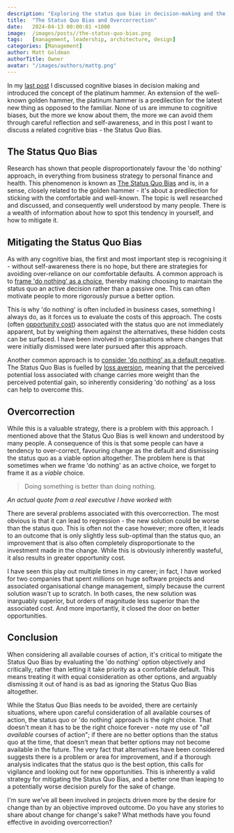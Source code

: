 ```yaml
---
description: "Exploring the status quo bias in decision-making and the risks of overcorrection when trying to avoid this cognitive bias in business and technology choices."
title:  "The Status Quo Bias and Overcorrection"
date:   2024-04-13 00:00:01 +1000
image:  /images/posts//the-status-quo-bias.png
tags:   [management, leadership, architecture, design]
categories: [Management]
author: Matt Goldman
authorTitle: Owner
avatar: "/images/authors/mattg.png"
---
```


In my [last post](/posts/platinum-hammer/) I discussed cognitive biases in decision making and introduced the concept of the platinum hammer. An extension of the well-known golden hammer, the platinum hammer is a predilection for the latest new thing as opposed to the familiar. None of us are immune to cognitive biases, but the more we know about them, the more we can avoid them through careful reflection and self-awareness, and in this post I want to discuss a related cognitive bias - the Status Quo Bias.

## The Status Quo Bias

Research has shown that people disproportionately favour the 'do nothing' approach, in everything from business strategy to personal finance and health. This phenomenon is known as [The Status Quo Bias](https://scholar.harvard.edu/files/rzeckhauser/files/status_quo_bias_in_decision_making.pdf) and is, in a sense, closely related to the golden hammer - it's about a predilection for sticking with the comfortable and well-known. The topic is well researched and discussed, and consequently well understood by many people. There is a wealth of information about how to spot this tendency in yourself, and how to mitigate it.

## Mitigating the Status Quo Bias

As with any cognitive bias, the first and most important step is recognising it - without self-awareness there is no hope, but there are strategies for avoiding over-reliance on our comfortable defaults. A common approach is to [frame 'do nothing' as a choice](https://time.com/45995/want-to-succeed-you-should-seriously-consider-do-nothing/), thereby making choosing to maintain the status quo an active decision rather than a passive one. This can often motivate people to more rigorously pursue a better option.

This is why 'do nothing' is often included in business cases, something I always do, as it forces us to evaluate the costs of this approach. The costs (often [opportunity cost](https://www.investopedia.com/terms/o/opportunitycost.asp)) associated with the status quo are not immediately apparent, but by weighing them against the alternatives, these hidden costs can be surfaced. I have been involved in organisations where changes that were initially dismissed were later pursued after this approach.

Another common approach is to [consider 'do nothing' as a default negative](https://online.wharton.upenn.edu/blog/status-quo-bias/). The Status Quo Bias is fuelled by [loss aversion](https://thedecisionlab.com/biases/loss-aversion), meaning that the perceived potential loss associated with change carries more weight than the perceived potential gain, so inherently considering 'do nothing' as a loss can help to overcome this.

## Overcorrection

While this is a valuable strategy, there is a problem with this approach. I mentioned above that the Status Quo Bias is well known and understood by many people. A consequence of this is that some people can have a tendency to over-correct, favouring change as the default and dismissing the status quo as a viable option altogether. The problem here is that sometimes when we frame 'do nothing' as an active choice, we forget to frame it as a _viable_ choice.

> Doing something is better than doing nothing.

_An actual quote from a real executive I have worked with_

There are several problems associated with this overcorrection. The most obvious is that it can lead to regression - the new solution could be worse than the status quo. This is often not the case however; more often, it leads to an outcome that is only slightly less sub-optimal than the status quo, an improvement that is also often completely disproportionate to the investment made in the change. While this is obviously inherently wasteful, it also results in greater opportunity cost.

I have seen this play out multiple times in my career; in fact, I have worked for two companies that spent _millions_ on huge software projects and associated organisational change management, simply because the current solution wasn't up to scratch. In both cases, the new solution was inarguably superior, but orders of magnitude less superior than the associated cost. And more importantly, it closed the door on better opportunities.

## Conclusion

When considering all available courses of action, it's critical to mitigate the Status Quo Bias by evaluating the 'do nothing' option objectively and critically, rather than letting it take priority as a comfortable default. This means treating it with equal consideration as other options, and arguably dismissing it out of hand is as bad as ignoring the Status Quo Bias altogether.

While the Status Quo Bias needs to be avoided, there are certainly situations, where upon careful consideration of all available courses of action, the status quo or 'do nothing' approach is the right choice. That doesn't mean it has to be the right choice forever - note my use of "_all available_ courses of action"; if there are no better options than the status quo at the time, that doesn't mean that better options may not become available in the future. The very fact that alternatives have been considered suggests there is a problem or area for improvement, and if a thorough analysis indicates that the status quo is the best option, this calls for vigilance and looking out for new opportunities. This is inherently a valid strategy for mitigating the Status Quo Bias, and a better one than leaping to a potentially worse decision purely for the sake of change.

I'm sure we've all been involved in projects driven more by the desire for change than by an objective improved outcome. Do you have any stories to share about change for change's sake? What methods have you found effective in avoiding overcorrection?
